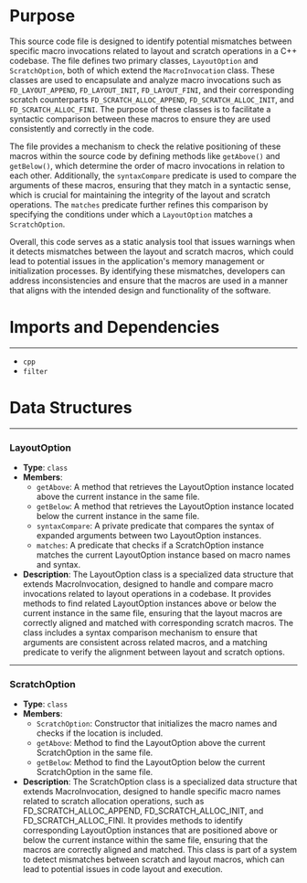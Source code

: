 # Purpose
This source code file is designed to identify potential mismatches between specific macro invocations related to layout and scratch operations in a C++ codebase. The file defines two primary classes, `LayoutOption` and `ScratchOption`, both of which extend the `MacroInvocation` class. These classes are used to encapsulate and analyze macro invocations such as `FD_LAYOUT_APPEND`, `FD_LAYOUT_INIT`, `FD_LAYOUT_FINI`, and their corresponding scratch counterparts `FD_SCRATCH_ALLOC_APPEND`, `FD_SCRATCH_ALLOC_INIT`, and `FD_SCRATCH_ALLOC_FINI`. The purpose of these classes is to facilitate a syntactic comparison between these macros to ensure they are used consistently and correctly in the code.

The file provides a mechanism to check the relative positioning of these macros within the source code by defining methods like `getAbove()` and `getBelow()`, which determine the order of macro invocations in relation to each other. Additionally, the `syntaxCompare` predicate is used to compare the arguments of these macros, ensuring that they match in a syntactic sense, which is crucial for maintaining the integrity of the layout and scratch operations. The `matches` predicate further refines this comparison by specifying the conditions under which a `LayoutOption` matches a `ScratchOption`.

Overall, this code serves as a static analysis tool that issues warnings when it detects mismatches between the layout and scratch macros, which could lead to potential issues in the application's memory management or initialization processes. By identifying these mismatches, developers can address inconsistencies and ensure that the macros are used in a manner that aligns with the intended design and functionality of the software.
# Imports and Dependencies

---
- `cpp`
- `filter`


# Data Structures

---
### LayoutOption
- **Type**: `class`
- **Members**:
    - `getAbove`: A method that retrieves the LayoutOption instance located above the current instance in the same file.
    - `getBelow`: A method that retrieves the LayoutOption instance located below the current instance in the same file.
    - `syntaxCompare`: A private predicate that compares the syntax of expanded arguments between two LayoutOption instances.
    - `matches`: A predicate that checks if a ScratchOption instance matches the current LayoutOption instance based on macro names and syntax.
- **Description**: The LayoutOption class is a specialized data structure that extends MacroInvocation, designed to handle and compare macro invocations related to layout operations in a codebase. It provides methods to find related LayoutOption instances above or below the current instance in the same file, ensuring that the layout macros are correctly aligned and matched with corresponding scratch macros. The class includes a syntax comparison mechanism to ensure that arguments are consistent across related macros, and a matching predicate to verify the alignment between layout and scratch options.


---
### ScratchOption
- **Type**: `class`
- **Members**:
    - `ScratchOption`: Constructor that initializes the macro names and checks if the location is included.
    - `getAbove`: Method to find the LayoutOption above the current ScratchOption in the same file.
    - `getBelow`: Method to find the LayoutOption below the current ScratchOption in the same file.
- **Description**: The ScratchOption class is a specialized data structure that extends MacroInvocation, designed to handle specific macro names related to scratch allocation operations, such as FD_SCRATCH_ALLOC_APPEND, FD_SCRATCH_ALLOC_INIT, and FD_SCRATCH_ALLOC_FINI. It provides methods to identify corresponding LayoutOption instances that are positioned above or below the current instance within the same file, ensuring that the macros are correctly aligned and matched. This class is part of a system to detect mismatches between scratch and layout macros, which can lead to potential issues in code layout and execution.


